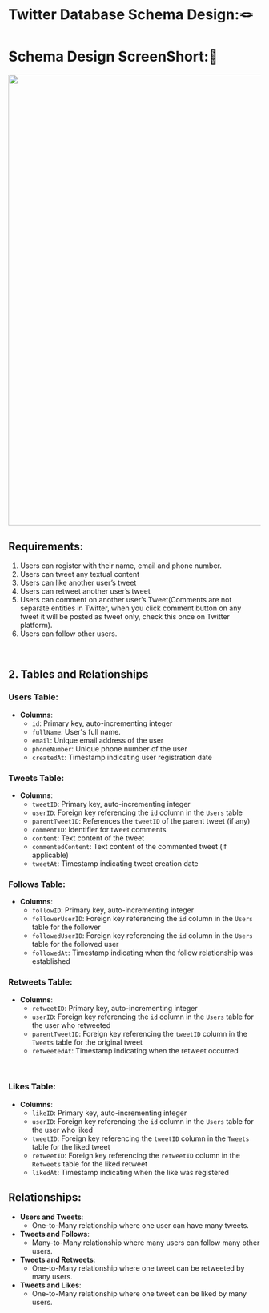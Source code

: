 # Twitter Database Schema Design:🪢

# Schema Design ScreenShort:📜
<img src = "https://github.com/Ritikkumar992/twitterSchemaDesign/assets/75531808/32845fc4-37ec-4031-93c8-2c5b46f9e746" width = "900px">

## Requirements:
1. Users can register with their name, email and phone number.
2. Users can tweet any textual content
3. Users can like another user’s tweet
4. Users can retweet another user’s tweet
5. Users can comment on another user’s Tweet(Comments are not separate entities in Twitter, when you click comment button on any tweet it will be posted as tweet only, check this once on Twitter platform).
6. Users can follow other users.

 <br/>
 
## 2. Tables and Relationships

### Users Table:
- **Columns**:
  - `id`: Primary key, auto-incrementing integer
  - `fullName`: User's full name.
  - `email`: Unique email address of the user
  - `phoneNumber`: Unique phone number of the user
  - `createdAt`: Timestamp indicating user registration date

### Tweets Table:
- **Columns**:
  - `tweetID`: Primary key, auto-incrementing integer
  - `userID`: Foreign key referencing the `id` column in the `Users` table
  - `parentTweetID`: References the `tweetID` of the parent tweet (if any)
  - `commentID`: Identifier for tweet comments
  - `content`: Text content of the tweet
  - `commentedContent`: Text content of the commented tweet (if applicable)
  - `tweetAt`: Timestamp indicating tweet creation date

### Follows Table:
- **Columns**:
  - `followID`: Primary key, auto-incrementing integer
  - `followerUserID`: Foreign key referencing the `id` column in the `Users` table for the follower
  - `followedUserID`: Foreign key referencing the `id` column in the `Users` table for the followed user
  - `followedAt`: Timestamp indicating when the follow relationship was established

### Retweets Table:
- **Columns**:
  - `retweetID`: Primary key, auto-incrementing integer
  - `userID`: Foreign key referencing the `id` column in the `Users` table for the user who retweeted
  - `parentTweetID`: Foreign key referencing the `tweetID` column in the `Tweets` table for the original tweet
  - `retweetedAt`: Timestamp indicating when the retweet occurred

<br/>

### Likes Table:
- **Columns**:
  - `likeID`: Primary key, auto-incrementing integer
  - `userID`: Foreign key referencing the `id` column in the `Users` table for the user who liked
  - `tweetID`: Foreign key referencing the `tweetID` column in the `Tweets` table for the liked tweet
  - `retweetID`: Foreign key referencing the `retweetID` column in the `Retweets` table for the liked retweet
  - `likedAt`: Timestamp indicating when the like was registered

## Relationships:
- **Users and Tweets**:
  - One-to-Many relationship where one user can have many tweets.
- **Tweets and Follows**:
  - Many-to-Many relationship where many users can follow many other users.
- **Tweets and Retweets**:
  - One-to-Many relationship where one tweet can be retweeted by many users.
- **Tweets and Likes**:
  - One-to-Many relationship where one tweet can be liked by many users.
